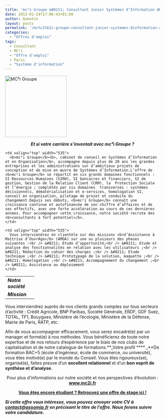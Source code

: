 ```yaml
---
title: 'mc²i Groupe &#8211; Consultant Junior Systèmes d’Information AMOA'
date: 2013-01-24T17:06:43+01:00
author: Quentin
layout: posts
permalink: '/mc%c2%b2i-groupe-consultant-junior-systemes-dinformation-amoa/'
categories:
  - "Offres d'emploi"
tags:
  - Consultant
  - MC²i
  - "Offre d'emploi"
  - Paris
  - "Système d'information"
---
```

<img class="alignright" style="width: 200px;" alt="MC²i Groupe" src="/assets/uploads/2011/02/image001-300x214.png" width="200" />

<p align="center">
  <b><i>Et si votre carrière s’inventait avec mc²i Groupe ?</i></b>
</p>

<table border="0" cellspacing="0" cellpadding="0">
  <tr>
    <td valign="top" width="79">
      <b><i>Notre société</i></b>
    </td>
    
    <td valign="top" width="535">
      <b>mc²i Groupe</b><b>, cabinet de conseil en Systèmes d’Information et en Organisation</b>, accompagne depuis plus de 20 ans les grandes entreprises et les administrations sur d’ambitieux projets de conception et de mise en œuvre de Systèmes d’Information.L’offre de <b>mc²i Groupe</b> se répartit en six grands domaines fonctionnels : SI Ressources Humaines (SIRH), SI bancaires et financiers, SI de gestion, Gestion de la Relation Client (CRM), la  Protection Sociale et l’énergie ; complétés par six domaines  transverses : systèmes décisionnels, dématérialisation et e-services, homologation SI, conseil en organisation, pilotage de projet et conduite du changement.Depuis ses débuts, <b>mc²i Groupe</b> connaît une croissance continue et autofinancée de son chiffre d’affaires et de ses effectifs, avec une forte accélération au cours de ces dernières années. Pour accompagner cette croissance, notre société recrute des <b>consultants à fort potentiel</b>.
    </td>
  </tr>
  
  <tr>
    <td valign="top" width="79">
      <b><i>Mission </i></b>
    </td>
    
    <td valign="top" width="535">
      Vous interviendrez en clientèle sur des missions <b>d’Assistance à Maîtrise d’OuvrAge</b> (AMOA) sur une ou plusieurs des phases suivantes :<br /> &#8211; Etude d’opportunité;<br /> &#8211; Etude et analyse des fonctionnalités en relation avec les utilisateurs ;<br /> &#8211; Rédaction du cahier des charges ;<br /> &#8211; Etude technique ;<br /> &#8211; Prototypage de la solution, maquette ;<br /> &#8211; Homologation ;<br /> &#8211; Accompagnement du changement ;<br /> &#8211; Assistance au déploiement
    </td>
  </tr>
</table>

Vous interviendrez auprès de nos clients grands comptes sur tous secteurs d’activité : Crédit Agricole, BNP Paribas, Société Générale, ERDF, GDF Suez, TOTAL, TF1, Bouygues, Ministère de l’écologie, Ministère de la Défense, Mairie de Paris, RATP, etc.

Afin de vous accompagner efficacement, vous serez encadré(e) par un manager et formé(e) à nos méthodes. Vous bénéficierez de toute notre expertise et de nos retours d’expérience par le biais de nos clubs de capitalisation et de notre catalogue de formations.**_Votre profil _****_ _**De formation BAC+5 (école d’ingénieur, école de commerce, ou université), vous êtes motivé(e) par le monde du Conseil. Vous êtes rigoureux(se), organisé(e), faites preuve d’un **excellent relationnel** et d’un **bon esprit de synthèse et d’analyse.**

<p align="center">
  Pour plus d’informations sur notre société et nos perspectives d’évolution : <b><a href="https://www.mc2i.fr/">www.mc2i.fr</a></b>
</p>

<p style="text-align: center;">
  <strong><a href="https://files.assomip.fr/mc2igroupe-consultant-stagiaire-systemes-information.pdf">Vous êtes encore étudiant ? Retrouvez une offre de stage ici !</a></strong>
</p>

<p style="text-align: left;" align="center">
  <em><strong>Si cette offre vous intéresse, vous pouvez envoyer votre CV à <a href="mailto:contact@assomip.fr">contact@assomip.fr</a> en précisant le titre de l&#8217;offre. Nous ferons suivre votre candidature.</strong></em>
</p>
